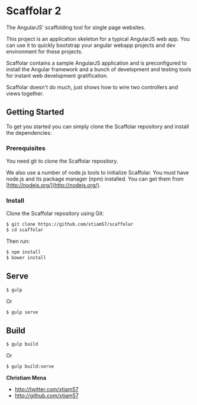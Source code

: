 Scaffolar 2
===========

The AngularJS' scaffolding tool for single page websites.

This project is an application skeleton for a typical AngularJS web app. You can use it to quickly bootstrap your angular webapp projects and dev environment for these projects.

Scaffolar contains a sample AngularJS application and is preconfigured to install the Angular framework and a bunch of development and testing tools for instant web development gratification.

Scaffolar doesn't do much, just shows how to wire two controllers and views together.

## Getting Started

To get you started you can simply clone the Scaffolar repository and install the dependencies:

### Prerequisites

You need git to clone the Scaffolar repository.

We also use a number of node.js tools to initialize Scaffolar. You must have node.js and
its package manager (npm) installed.  You can get them from [http://nodejs.org/](http://nodejs.org/).

### Install

Clone the Scaffolar repository using Git:

```sh
$ git clone https://github.com/xtiam57/scaffolar
$ cd scaffolar
```
Then run:

```sh
$ npm install
$ bower install
```

## Serve

```sh
$ gulp
```
Or
```sh
$ gulp serve
```

## Build

```sh
$ gulp build
```
Or
```sh
$ gulp build:serve
```

**Christiam Mena**

- <http://twitter.com/xtiam57>
- <http://github.com/xtiam57>
